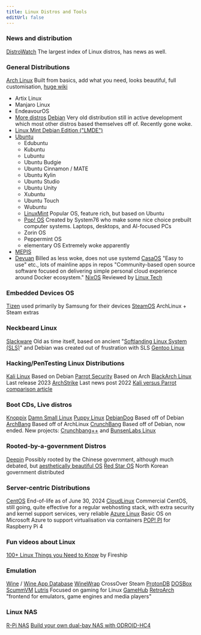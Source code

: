 ```yaml
---
title: Linux Distros and Tools
editUrl: false
---
```


### News and distribution

[DistroWatch](https://www.distrowatch.com/) The largest index of Linux distros, has news as well.

### General Distributions

[Arch Linux](https://archlinux.org/) Built from basics, add what you need, looks beautiful, full customisation, [huge wiki](https://wiki.archlinux.org/title/Main_page)

* Artix Linux
* Manjaro Linux
* EndeavourOS
* [More distros](https://itsfoss.com/arch-based-linux-distros/)
  [Debian](https://www.debian.org/) Very old distribution still in active development which most other distros based themselves off of. Recently gone woke.
* [Linux Mint Debian Edition ("LMDE")](https://linuxmint.com/download_lmde.php)
* [Ubuntu](https://www.ubuntu.com/)
  * Edubuntu
  * Kubuntu
  * Lubuntu
  * Ubuntu Budgie
  * Ubuntu Cinnamon / MATE
  * Ubuntu Kylin
  * Ubuntu Studio
  * Ubuntu Unity
  * Xubuntu
  * Ubuntu Touch
  * Wubuntu
  * [LinuxMint](https://www.linuxmint.com/) Popular OS, feature rich, but based on Ubuntu
  * [Pop! OS](https://pop.system76.com/) Created by System76 who make some nice choice prebuilt computer systems. Laptops, desktops, and AI-focused PCs
  * Zorin OS
  * Peppermint OS
  * elementary OS Extremely woke apparently
* [MEPIS](https://mepis.org/)
* [Devuan](https://www.devuan.org/) Billed as less woke, does not use systemd
  [CasaOS](https://casaos.zimaspace.com/) "Easy to use" etc., lots of mainline apps in repos "Community-based open source software focused on delivering simple personal cloud experience around Docker ecosystem."
  [NixOS](https://nixos.org/) Reviewed by [Linux Tech](https://www.youtube.com/watch?v=BVDNByTMOp0)

### Embedded Devices OS

[Tizen](https://www.tizen.org/) used primarily by Samsung for their devices
[SteamOS](https://store.steampowered.com/steamos/buildyourown) ArchLinux + Steam extras

### Neckbeard Linux

[Slackware]() Old as time itself, based on ancient "[Softlanding Linux System (SLS)](https://en.wikipedia.org/wiki/Softlanding_Linux_System)" and Debian was created out of frustration with SLS
[Gentoo Linux](https://www.gentoo.org/)

### Hacking/PenTesting Linux Distributions

[Kali Linux](https://www.kali.org/) Based on Debian
[Parrot Security](https://www.parrotsec.org/) Based on Arch
[BlackArch Linux](https://blackarch.org/) Last release 2023
[ArchStrike](https://archstrike.org/) Last news post 2022
[Kali versus Parrot comparison article](https://www.stationx.net/kali-linux-vs-parrot-os/)

### Boot CDs, Live distros

[Knoppix](https://knoppix.net/)
[Damn Small Linux](http://www.damnsmalllinux.org/)
[Puppy Linux](https://puppylinux-woof-ce.github.io/)
[DebianDog](https://debiandog.github.io/doglinux/) Based off of Debian
[ArchBang](https://archbang.org/) Based off of ArchLinux
[CrunchBang](https://crunchbang.org/) Based off of Debian, now ended. New projects: [Crunchbang++](https://www.crunchbangplusplus.org/) and [BunsenLabs Linux](https://www.bunsenlabs.org/)

### Rooted-by-a-government Distros

[Deepin](https://www.deepin.org/index/en) Possibly rooted by the Chinese government, although much debated, but [aesthetically beautiful OS](https://fostips.com/deepin-most-beautiful-linux-distro/)
[Red Star OS](https://en.wikipedia.org/wiki/Red_Star_OS) North Korean government distributed

### Server-centric Distributions

[CentOS](https://www.centos.org/download/) End-of-life as of June 30, 2024
[CloudLinux](https://www.cloudlinux.com/) Commercial CentOS, still going, quite effective for a regular webhosting stack, with extra security and kernel support services, very reliable
[Azure Linux](https://en.wikipedia.org/wiki/Azure_Linux) Basic OS on Microsoft Azure to support virtualisation via containers
[POP! PI](https://pop.system76.com/) for Raspberry Pi 4

### Fun videos about Linux

[100+ Linux Things you Need to Know](https://www.youtube.com/watch?v=LKCVKw9CzFo) by Fireship

### Emulation

[Wine](https://www.winehq.org/) / [Wine App Database](https://appdb.winehq.org/) [WineWrap](https://www.gog.com/forum/general/adamhms_linux_wine_wrappers_news_faq_discussion/post1)
CrossOver
Steam
[ProtonDB](https://www.protondb.com/)
[DOSBox](https://www.dosbox.com/download.php?main=1)
[ScummVM](https://www.scummvm.org/)
[Lutris](https://lutris.net/) Focused on gaming for Linux
[GameHub](https://github.com/tkashkin/GameHub)
[RetroArch](https://www.retroarch.com/index.php) "frontend for emulators, game engines and media players"

### Linux NAS

[R-Pi NAS](https://elinux.org/R-Pi_NAS)
[Build your own dual-bay NAS with ODROID-HC4](https://www.tomshardware.com/news/odroid-hc4-nas)

